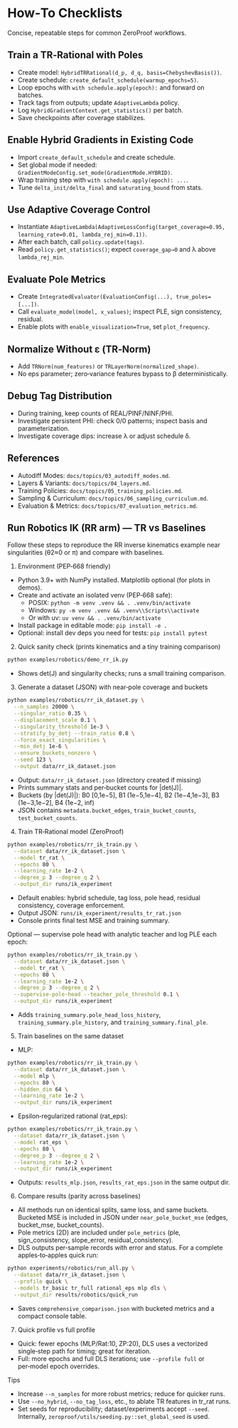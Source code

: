 # How‑To Checklists

Concise, repeatable steps for common ZeroProof workflows.

## Train a TR‑Rational with Poles
- Create model: `HybridTRRational(d_p, d_q, basis=ChebyshevBasis())`.
- Create schedule: `create_default_schedule(warmup_epochs=5)`.
- Loop epochs with `with schedule.apply(epoch):` and forward on batches.
- Track tags from outputs; update `AdaptiveLambda` policy.
- Log `HybridGradientContext.get_statistics()` per batch.
- Save checkpoints after coverage stabilizes.

## Enable Hybrid Gradients in Existing Code
- Import `create_default_schedule` and create schedule.
- Set global mode if needed: `GradientModeConfig.set_mode(GradientMode.HYBRID)`.
- Wrap training step with `with schedule.apply(epoch): ...`.
- Tune `delta_init/delta_final` and `saturating_bound` from stats.

## Use Adaptive Coverage Control
- Instantiate `AdaptiveLambda(AdaptiveLossConfig(target_coverage=0.95, learning_rate=0.01, lambda_rej_min=0.1))`.
- After each batch, call `policy.update(tags)`.
- Read `policy.get_statistics()`; expect `coverage_gap→0` and λ above `lambda_rej_min`.

## Evaluate Pole Metrics
- Create `IntegratedEvaluator(EvaluationConfig(...), true_poles=[...])`.
- Call `evaluate_model(model, x_values)`; inspect PLE, sign consistency, residual.
- Enable plots with `enable_visualization=True`, set `plot_frequency`.

## Normalize Without ε (TR‑Norm)
- Add `TRNorm(num_features)` or `TRLayerNorm(normalized_shape)`.
- No eps parameter; zero‑variance features bypass to β deterministically.

## Debug Tag Distribution
- During training, keep counts of REAL/PINF/NINF/PHI.
- Investigate persistent PHI: check 0/0 patterns; inspect basis and parameterization.
- Investigate coverage dips: increase λ or adjust schedule δ.

## References
- Autodiff Modes: `docs/topics/03_autodiff_modes.md`.
- Layers & Variants: `docs/topics/04_layers.md`.
- Training Policies: `docs/topics/05_training_policies.md`.
- Sampling & Curriculum: `docs/topics/06_sampling_curriculum.md`.
- Evaluation & Metrics: `docs/topics/07_evaluation_metrics.md`.

## Run Robotics IK (RR arm) — TR vs Baselines

Follow these steps to reproduce the RR inverse kinematics example near singularities (θ2≈0 or π) and compare with baselines.

1) Environment (PEP‑668 friendly)
- Python 3.9+ with NumPy installed. Matplotlib optional (for plots in demos).
- Create and activate an isolated venv (PEP‑668 safe):
  - POSIX: `python -m venv .venv && . .venv/bin/activate`
  - Windows: `py -m venv .venv && .venv\\Scripts\\activate`
  - Or with uv: `uv venv && . .venv/bin/activate`
- Install package in editable mode: `pip install -e .`
- Optional: install dev deps you need for tests: `pip install pytest`

2) Quick sanity check (prints kinematics and a tiny training comparison)
```bash
python examples/robotics/demo_rr_ik.py
```
- Shows det(J) and singularity checks; runs a small training comparison.

3) Generate a dataset (JSON) with near‑pole coverage and buckets
```bash
python examples/robotics/rr_ik_dataset.py \
  --n_samples 20000 \
  --singular_ratio 0.35 \
  --displacement_scale 0.1 \
  --singularity_threshold 1e-3 \
  --stratify_by_detj --train_ratio 0.8 \
  --force_exact_singularities \
  --min_detj 1e-6 \
  --ensure_buckets_nonzero \
  --seed 123 \
  --output data/rr_ik_dataset.json
```
- Output: `data/rr_ik_dataset.json` (directory created if missing)
- Prints summary stats and per‑bucket counts for |det(J)|.
- Buckets (by |det(J)|): B0 [0,1e−5], B1 (1e−5,1e−4], B2 (1e−4,1e−3], B3 (1e−3,1e−2], B4 (1e−2, inf)
- JSON contains `metadata.bucket_edges`, `train_bucket_counts`, `test_bucket_counts`.

4) Train TR‑Rational model (ZeroProof)
```bash
python examples/robotics/rr_ik_train.py \
  --dataset data/rr_ik_dataset.json \
  --model tr_rat \
  --epochs 80 \
  --learning_rate 1e-2 \
  --degree_p 3 --degree_q 2 \
  --output_dir runs/ik_experiment
```
- Default enables: hybrid schedule, tag loss, pole head, residual consistency, coverage enforcement.
- Output JSON: `runs/ik_experiment/results_tr_rat.json`
- Console prints final test MSE and training summary.

Optional — supervise pole head with analytic teacher and log PLE each epoch:
```bash
python examples/robotics/rr_ik_train.py \
  --dataset data/rr_ik_dataset.json \
  --model tr_rat \
  --epochs 80 \
  --learning_rate 1e-2 \
  --degree_p 3 --degree_q 2 \
  --supervise-pole-head --teacher_pole_threshold 0.1 \
  --output_dir runs/ik_experiment
```
- Adds `training_summary.pole_head_loss_history`, `training_summary.ple_history`, and `training_summary.final_ple`.

5) Train baselines on the same dataset
- MLP:
```bash
python examples/robotics/rr_ik_train.py \
  --dataset data/rr_ik_dataset.json \
  --model mlp \
  --epochs 80 \
  --hidden_dim 64 \
  --learning_rate 1e-2 \
  --output_dir runs/ik_experiment
```
- Epsilon‑regularized rational (rat_eps):
```bash
python examples/robotics/rr_ik_train.py \
  --dataset data/rr_ik_dataset.json \
  --model rat_eps \
  --epochs 80 \
  --degree_p 3 --degree_q 2 \
  --learning_rate 1e-2 \
  --output_dir runs/ik_experiment
```
- Outputs: `results_mlp.json`, `results_rat_eps.json` in the same output dir.

6) Compare results (parity across baselines)
- All methods run on identical splits, same loss, and same buckets. Bucketed MSE is included in JSON under `near_pole_bucket_mse` (edges, bucket_mse, bucket_counts).
- Pole metrics (2D) are included under `pole_metrics` (ple, sign_consistency, slope_error, residual_consistency).
- DLS outputs per‑sample records with error and status.
For a complete apples‑to‑apples quick run:
```bash
python experiments/robotics/run_all.py \
  --dataset data/rr_ik_dataset.json \
  --profile quick \
  --models tr_basic tr_full rational_eps mlp dls \
  --output_dir results/robotics/quick_run
```
- Saves `comprehensive_comparison.json` with bucketed metrics and a compact console table.

7) Quick profile vs full profile
- Quick: fewer epochs (MLP/Rat:10, ZP:20), DLS uses a vectorized single‑step path for timing; great for iteration.
- Full: more epochs and full DLS iterations; use `--profile full` or per‑model epoch overrides.

Tips
- Increase `--n_samples` for more robust metrics; reduce for quicker runs.
- Use `--no_hybrid`, `--no_tag_loss`, etc., to ablate TR features in tr_rat runs.
- Set seeds for reproducibility; dataset/experiments accept `--seed`. Internally, `zeroproof/utils/seeding.py::set_global_seed` is used.
